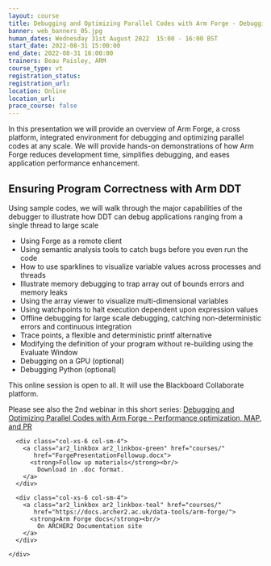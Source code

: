 ```yaml
---
layout: course
title: Debugging and Optimizing Parallel Codes with Arm Forge - Debugging and DDT
banner: web_banners_05.jpg
human_dates: Wednesday 31st August 2022  15:00 - 16:00 BST
start_date: 2022-08-31 15:00:00
end_date: 2022-08-31 16:00:00
trainers: Beau Paisley, ARM
course_type: vt
registration_status:
registration_url:
location: Online
location_url:
prace_course: false
---
```


In this presentation we will provide an overview of Arm Forge, a cross platform, integrated environment for debugging and optimizing parallel codes at any scale.   We will provide hands-on demonstrations of how Arm Forge reduces development time, simplifies debugging, and eases application performance enhancement.  

## Ensuring Program Correctness with Arm DDT

Using sample codes, we will walk through the major capabilities of the debugger to illustrate how DDT can debug applications ranging from a single thread to large scale 


-	Using Forge as a remote client
-	Using semantic analysis tools to catch bugs before you even run the code
-	How to use sparklines to visualize variable values across processes and threads
-	Illustrate memory debugging to trap array out of bounds errors and memory leaks
-	Using the array viewer to visualize multi-dimensional variables
-	Using watchpoints to halt execution dependent upon expression values
-	Offline debugging for large scale debugging, catching non-deterministic errors and continuous integration
-	Trace points, a flexible and deterministic printf alternative
-	Modifying the definition of your program without re-building using the Evaluate Window
-	Debugging on a GPU (optional)
-	Debugging Python (optional)



This online session is open to all. It will use the Blackboard Collaborate platform.


Please see also the 2nd webinar in this short series:
[Debugging and Optimizing Parallel Codes with Arm Forge - Performance optimization, MAP, and PR ](../220907-arm-forge-performance-map-pr-vt/)


<section id="service">
<!--
  <div class="row ">	

      <div class="col-xs-6 col-sm-4">
        <a class="ar2_linkbox ar2_linkbox-teal" 
          href="https://eu.bbcollab.com/guest/e81521aca75e430cb136f6355531afa2">
          <strong>Join Session</strong><br/>
          Join this online session in your browser
        </a>
      </div>

      <div class="col-xs-6 col-sm-4">
        <a class="ar2_linkbox ar2_linkbox-green" href="courses/"
           href="myevents.ics">
          <strong>Add to Calendar</strong><br/>
          Download ICS file to add this event to your calendar complete with join link
        </a>
      </div>

											
    </div>

-->



<h2><a name="video">Video</a></h2>


<div>

<iframe title="Video"  width="560" height="315" src="https://www.youtube.com/embed/FEqYrmPTdhM" frameborder="0" allow="accelerometer; autoplay; encrypted-media; gyroscope; picture-in-picture" allowfullscreen></iframe>

</div>





<section id="service">
  <div class="container">
    <div class="row ">	




<!--

      <div class="col-xs-6 col-sm-4">
        <a class="ar2_linkbox ar2_linkbox-green" href="courses/"
           href="ARCHER2_Training_VT.pdf">
          <strong>Slides</strong><br/>
          Download pdf of the presentation.
        </a>
      </div>

-->

      <div class="col-xs-6 col-sm-4">
        <a class="ar2_linkbox ar2_linkbox-green" href="courses/"
           href="ForgePresentationFollowup.docx">
          <strong>Follow up materials</strong><br/>
            Download in .doc format.
        </a>
      </div>

      <div class="col-xs-6 col-sm-4">
        <a class="ar2_linkbox ar2_linkbox-teal" href="courses/"
           href="https://docs.archer2.ac.uk/data-tools/arm-forge/">
          <strong>Arm Forge docs</strong><br/>
            On ARCHER2 Documentation site
        </a>
      </div>
										
    </div>
  </div>
</section>

